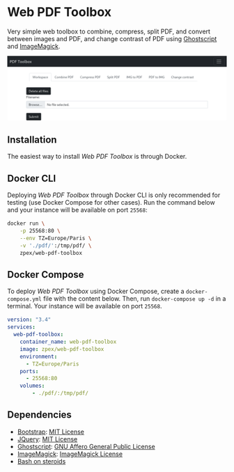# Web PDF Toolbox

Very simple web toolbox to combine, compress, split PDF, and convert between images and PDF, and change contrast of PDF using [Ghostscript](https://www.ghostscript.com/) and [ImageMagick](https://imagemagick.org/index.php).

![Screenshot of Web PDF Toolbox](https://raw.githubusercontent.com/natpuch/web-pdf-toolbox/main/img/screenshot.png)

## Installation

The easiest way to install _Web PDF Toolbox_ is through Docker.

## Docker CLI

Deploying _Web PDF Toolbox_ through Docker CLI is only recommended for testing (use Docker Compose for other cases). Run the command below and your instance will be available on port `25568`:

```bash
docker run \
	-p 25568:80 \
	--env TZ=Europe/Paris \
	-v './pdf/':/tmp/pdf/ \
	zpex/web-pdf-toolbox
```


## Docker Compose

To deploy _Web PDF Toolbox_ using Docker Compose, create a `docker-compose.yml` file with the content below. Then, run `docker-compose up -d` in a terminal. Your instance will be available on port `25568`.

```yaml
version: "3.4"
services:
  web-pdf-toolbox:
    container_name: web-pdf-toolbox
    image: zpex/web-pdf-toolbox
    environment:
      - TZ=Europe/Paris
    ports:
      - 25568:80
    volumes:
        - ./pdf/:/tmp/pdf/
```

## Dependencies
- [Bootstrap](https://getbootstrap.com/): [MIT License](https://github.com/twbs/bootstrap/blob/main/LICENSE)
- [JQuery](https://jquery.com/): [MIT License](https://github.com/jquery/jquery/blob/main/LICENSE.txt)
- [Ghostscript](https://www.ghostscript.com/): [GNU Affero General Public License](https://www.gnu.org/licenses/agpl-3.0.en.html)
- [ImageMagick](https://imagemagick.org/index.php): [ImageMagick License](https://imagemagick.org/script/license.php)
- [Bash on steroids](hhttps://github.com/tinoschroeter/bash_on_steroids)

